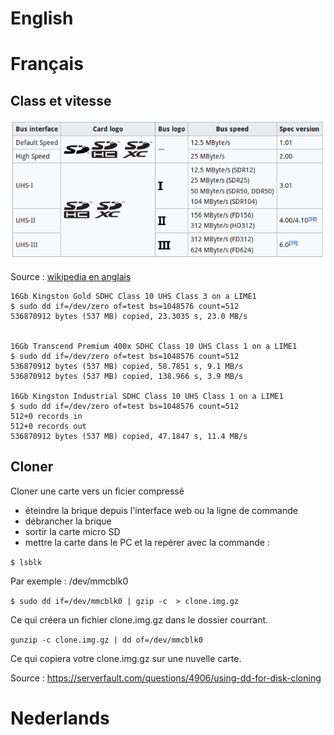 <!-- TITLE: Microsd -->
<!-- SUBTITLE: MicroSD memory cards, carte mémoire -->

# English
# Français
## Class et vitesse

![Microsdspeedtable](/uploads/cube/microsdspeedtable.png "Microsdspeedtable")

Source : [wikipedia en anglais](https://en.wikipedia.org/wiki/Secure_Digital)

```
16Gb Kingston Gold SDHC Class 10 UHS Class 3 on a LIME1
$ sudo dd if=/dev/zero of=test bs=1048576 count=512
536870912 bytes (537 MB) copied, 23.3035 s, 23.0 MB/s


16Gb Transcend Premium 400x SDHC Class 10 UHS Class 1 on a LIME1
$ sudo dd if=/dev/zero of=test bs=1048576 count=512
536870912 bytes (537 MB) copied, 58.7851 s, 9.1 MB/s
536870912 bytes (537 MB) copied, 138.966 s, 3.9 MB/s

16Gb Kingston Industrial SDHC Class 10 UHS Class 1 on a LIME1
$ sudo dd if=/dev/zero of=test bs=1048576 count=512
512+0 records in
512+0 records out
536870912 bytes (537 MB) copied, 47.1847 s, 11.4 MB/s
```

## Cloner

Cloner une carte vers un ficier compressé

- éteindre la brique depuis l'interface web ou la ligne de commande
- débrancher la brique
- sortir la carte micro SD
- mettre la carte dans le PC et la repérer avec la commande :

`$ lsblk`

Par exemple : /dev/mmcblk0

`$ sudo dd if=/dev/mmcblk0 | gzip -c  > clone.img.gz`

Ce qui créera un fichier clone.img.gz dans le dossier courrant.

`gunzip -c clone.img.gz | dd of=/dev/mmcblk0`

Ce qui copiera votre clone.img.gz sur une nuvelle carte.

Source : https://serverfault.com/questions/4906/using-dd-for-disk-cloning

# Nederlands